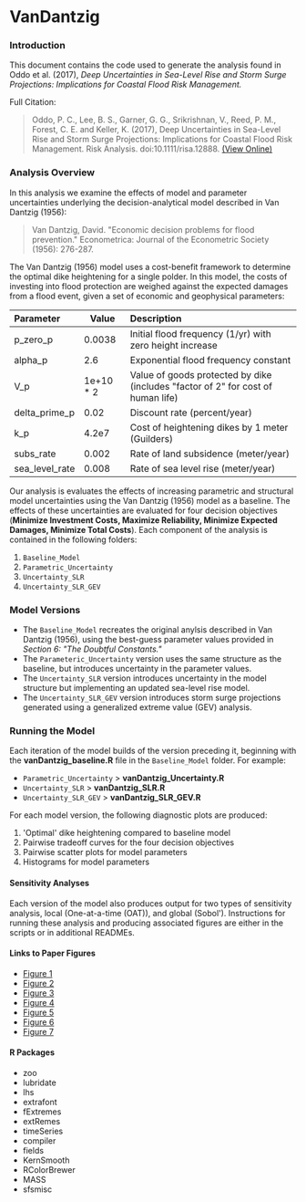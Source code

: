 # VanDantzig #


### Introduction ###
This document contains the code used to generate the analysis found in Oddo et al. (2017), *Deep Uncertainties in Sea-Level Rise and Storm Surge Projections: Implications for Coastal Flood Risk Management.*

Full Citation:
> Oddo, P. C., Lee, B. S., Garner, G. G., Srikrishnan, V., Reed, P. M., Forest, C. E. and Keller, K. (2017), Deep Uncertainties in Sea-Level Rise and Storm Surge Projections: Implications for Coastal Flood Risk Management. Risk Analysis. doi:10.1111/risa.12888. [(View Online)](http://onlinelibrary.wiley.com/doi/10.1111/risa.12888/full)

### Analysis Overview ###
In this analysis we examine the effects of model and parameter uncertainties underlying the decision-analytical model described in Van Dantzig (1956):

> Van Dantzig, David. "Economic decision problems for flood prevention." Econometrica: Journal of the Econometric Society (1956): 276-287.

The Van Dantzig (1956) model uses a cost-benefit framework to determine the optimal dike heightening for a single polder. In this model, the costs of investing into flood protection are weighed against the expected damages from a flood event, given a set of economic and geophysical parameters:

| Parameter      | Value     | Description                                                                      |
|:---------------|-----------|:---------------------------------------------------------------------------------|
| p_zero_p       |   0.0038  | Initial flood frequency (1/yr) with zero height increase                         |
| alpha_p        |    2.6    | Exponential flood frequency constant                                             |
| V_p            | 1e+10 * 2 | Value of goods protected by dike (includes "factor of 2" for cost of human life) |
| delta_prime_p  |    0.02   | Discount rate (percent/year)                                                     |
| k_p            |   4.2e7   | Cost of heightening dikes by 1 meter (Guilders)                                  |
| subs_rate      |   0.002   | Rate of land subsidence (meter/year)                                             |
| sea_level_rate |   0.008   | Rate of sea level rise (meter/year)                                              |


Our analysis is evaluates the effects of increasing parametric and structural model uncertainties using the Van Dantzig (1956) model as a baseline. The effects of these uncertainties are evaluated for four decision objectives (**Minimize Investment Costs, Maximize Reliability, Minimize Expected Damages, Minimize Total Costs**). Each component of the analysis is contained in the following folders:

1. `Baseline_Model`
2. `Parametric_Uncertainty`
3. `Uncertainty_SLR`
4. `Uncertainty_SLR_GEV`

### Model Versions ###

* The `Baseline_Model` recreates the original anylsis described in Van Dantzig (1956), using the best-guess parameter values provided in *Section 6: "The Doubtful Constants."*
* The `Parameteric_Uncertainty` version uses the same structure as the baseline, but introduces uncertainty in the parameter values.
* The `Uncertainty_SLR` version introduces uncertainty in the model structure but implementing an updated sea-level rise model.
* The `Uncertainty_SLR_GEV` version introduces storm surge projections generated using a generalized extreme value (GEV) analysis.

### Running the Model ###
Each iteration of the model builds of the version preceding it, beginning with the **vanDantzig_baseline.R** file in the `Baseline_Model` folder. For example:
* `Parametric_Uncertainty` > **vanDantzig_Uncertainty.R**
* `Uncertainty_SLR` > **vanDantzig_SLR.R**
* `Uncertainty_SLR_GEV` > **vanDantzig_SLR_GEV.R**

For each model version, the following diagnostic plots are produced:
1. 'Optimal' dike heightening compared to baseline model
2. Pairwise tradeoff curves for the four decision objectives
3. Pairwise scatter plots for model parameters
4. Histograms for model parameters

#### Sensitivity Analyses ####
Each version of the model also produces output for two types of sensitivity analysis, local (One-at-a-time (OAT)), and global (Sobol'). Instructions for running these analysis and producing associated figures are either in the scripts or in additional READMEs.

#### Links to Paper Figures ####
* [Figure 1](https://github.com/scrim-network/VanDantzig/blob/master/Model_Versions/Uncertainty_SLR_GEV/SLR_Module/Figures/fig1.png)
* [Figure 2](https://github.com/scrim-network/VanDantzig/blob/master/vanDantzig/Model_Versions/Uncertainty_SLR_GEV/Storm_Surge_Module/Figures/fig2.png)
* [Figure 3](https://github.com/scrim-network/VanDantzig/blob/master/Model_Versions/Uncertainty_SLR_GEV/Figures/Comparison/fig3.png)
* [Figure 4](https://github.com/scrim-network/VanDantzig/blob/master/Model_Versions/Uncertainty_SLR_GEV/Figures/Objective_Tradeoffs/Fig4.png)
* [Figure 5](https://github.com/scrim-network/VanDantzig/blob/master/Model_Versions/Uncertainty_SLR_GEV/Figures/Threshold_Plot/Fig5.png)
* [Figure 6](https://github.com/scrim-network/VanDantzig/blob/master/Model_Versions/Uncertainty_SLR_GEV/Sensitivity_Analysis/OAT/Figures/fig6.pdf)
* [Figure 7](https://github.com/scrim-network/VanDantzig/blob/master/Model_Versions/Uncertainty_SLR_GEV/Sensitivity_Analysis/Sobol/SALib/Output/Figures/fig7.pdf)

#### R Packages ####
* zoo
* lubridate
* lhs
* extrafont
* fExtremes
* extRemes
* timeSeries
* compiler
* fields
* KernSmooth
* RColorBrewer
* MASS
* sfsmisc

